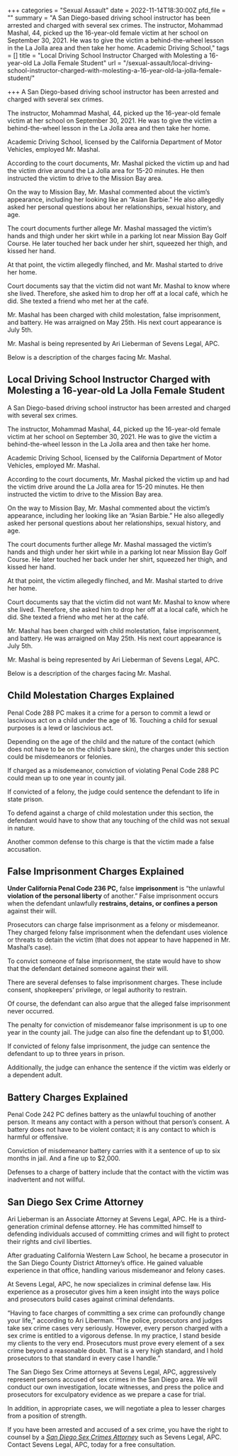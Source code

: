 +++
categories = "Sexual Assault"
date = 2022-11-14T18:30:00Z
pfd_file = ""
summary = "A San Diego-based driving school instructor has been arrested and charged with several sex crimes. The instructor, Mohammad Mashal, 44, picked up the 16-year-old female victim at her school on September 30, 2021. He was to give the victim a behind-the-wheel lesson in the La Jolla area and then take her home. Academic Driving School,"
tags = []
title = "Local Driving School Instructor Charged with Molesting a 16-year-old La Jolla Female Student"
url = "/sexual-assault/local-driving-school-instructor-charged-with-molesting-a-16-year-old-la-jolla-female-student/"

+++
A San Diego-based driving school instructor has been arrested and charged with several sex crimes.

The instructor, Mohammad Mashal, 44, picked up the 16-year-old female victim at her school on September 30, 2021. He was to give the victim a behind-the-wheel lesson in the La Jolla area and then take her home.

Academic Driving School, licensed by the California Department of Motor Vehicles, employed Mr. Mashal.

According to the court documents, Mr. Mashal picked the victim up and had the victim drive around the La Jolla area for 15-20 minutes. He then instructed the victim to drive to the Mission Bay area.

On the way to Mission Bay, Mr. Mashal commented about the victim’s appearance, including her looking like an “Asian Barbie.” He also allegedly asked her personal questions about her relationships, sexual history, and age.

The court documents further allege Mr. Mashal massaged the victim’s hands and thigh under her skirt while in a parking lot near Mission Bay Golf Course. He later touched her back under her shirt, squeezed her thigh, and kissed her hand.

At that point, the victim allegedly flinched, and Mr. Mashal started to drive her home.

Court documents say that the victim did not want Mr. Mashal to know where she lived. Therefore, she asked him to drop her off at a local café, which he did. She texted a friend who met her at the café.

Mr. Mashal has been charged with child molestation, false imprisonment, and battery. He was arraigned on May 25th. His next court appearance is July 5th.

Mr. Mashal is being represented by Ari Lieberman of Sevens Legal, APC.

Below is a description of the charges facing Mr. Mashal.

## Local Driving School Instructor Charged with Molesting a 16-year-old La Jolla Female Student

A San Diego-based driving school instructor has been arrested and charged with several sex crimes.

The instructor, Mohammad Mashal, 44, picked up the 16-year-old female victim at her school on September 30, 2021. He was to give the victim a behind-the-wheel lesson in the La Jolla area and then take her home.

Academic Driving School, licensed by the California Department of Motor Vehicles, employed Mr. Mashal.

According to the court documents, Mr. Mashal picked the victim up and had the victim drive around the La Jolla area for 15-20 minutes. He then instructed the victim to drive to the Mission Bay area.

On the way to Mission Bay, Mr. Mashal commented about the victim’s appearance, including her looking like an “Asian Barbie.” He also allegedly asked her personal questions about her relationships, sexual history, and age.

The court documents further allege Mr. Mashal massaged the victim’s hands and thigh under her skirt while in a parking lot near Mission Bay Golf Course. He later touched her back under her shirt, squeezed her thigh, and kissed her hand.

At that point, the victim allegedly flinched, and Mr. Mashal started to drive her home.

Court documents say that the victim did not want Mr. Mashal to know where she lived. Therefore, she asked him to drop her off at a local café, which he did. She texted a friend who met her at the café.

Mr. Mashal has been charged with child molestation, false imprisonment, and battery. He was arraigned on May 25th. His next court appearance is July 5th.

Mr. Mashal is being represented by Ari Lieberman of Sevens Legal, APC.

Below is a description of the charges facing Mr. Mashal.

## Child Molestation Charges Explained

Penal Code 288 PC makes it a crime for a person to commit a lewd or lascivious act on a child under the age of 16. Touching a child for sexual purposes is a lewd or lascivious act.

Depending on the age of the child and the nature of the contact (which does not have to be on the child’s bare skin), the charges under this section could be misdemeanors or felonies.

If charged as a misdemeanor, conviction of violating Penal Code 288 PC could mean up to one year in county jail.

If convicted of a felony, the judge could sentence the defendant to life in state prison.

To defend against a charge of child molestation under this section, the defendant would have to show that any touching of the child was not sexual in nature.

Another common defense to this charge is that the victim made a false accusation.

## False Imprisonment Charges Explained

**Under California Penal Code 236 PC,** false **imprisonment** is “the unlawful **violation of the personal liberty** of another.” False imprisonment occurs when the defendant unlawfully **restrains, detains, or confines a person** against their will.

Prosecutors can charge false imprisonment as a felony or misdemeanor. They charged felony false imprisonment when the defendant uses violence or threats to detain the victim (that does not appear to have happened in Mr. Mashal’s case).

To convict someone of false imprisonment, the state would have to show that the defendant detained someone against their will.

There are several defenses to false imprisonment charges. These include consent, shopkeepers’ privilege, or legal authority to restrain.

Of course, the defendant can also argue that the alleged false imprisonment never occurred.

The penalty for conviction of misdemeanor false imprisonment is up to one year in the county jail. The judge can also fine the defendant up to $1,000.

If convicted of felony false imprisonment, the judge can sentence the defendant to up to three years in prison.

Additionally, the judge can enhance the sentence if the victim was elderly or a dependent adult.

## Battery Charges Explained

Penal Code 242 PC defines battery as the unlawful touching of another person. It means any contact with a person without that person’s consent. A battery does not have to be violent contact; it is any contact to which is harmful or offensive.

Conviction of misdemeanor battery carries with it a sentence of up to six months in jail. And a fine up to $2,000.

Defenses to a charge of battery include that the contact with the victim was inadvertent and not willful.

## San Diego Sex Crime Attorney

Ari Lieberman is an Associate Attorney at Sevens Legal, APC. He is a third-generation criminal defense attorney. He has committed himself to defending individuals accused of committing crimes and will fight to protect their rights and civil liberties.

After graduating California Western Law School, he became a prosecutor in the San Diego County District Attorney’s office. He gained valuable experience in that office, handling various misdemeanor and felony cases.

At Sevens Legal, APC, he now specializes in criminal defense law. His experience as a prosecutor gives him a keen insight into the ways police and prosecutors build cases against criminal defendants.

“Having to face charges of committing a sex crime can profoundly change your life,” according to Ari Liberman. “The police, prosecutors and judges take sex crime cases very seriously. However, every person charged with a sex crime is entitled to a vigorous defense. In my practice, I stand beside my clients to the very end. Prosecutors must prove every element of a sex crime beyond a reasonable doubt. That is a very high standard, and I hold prosecutors to that standard in every case I handle.”

The San Diego Sex Crime attorneys at Sevens Legal, APC, aggressively represent persons accused of sex crimes in the San Diego area. We will conduct our own investigation, locate witnesses, and press the police and prosecutors for exculpatory evidence as we prepare a case for trial.

In addition, in appropriate cases, we will negotiate a plea to lesser charges from a position of strength.

If you have been arrested and accused of a sex crime, you have the right to counsel by a [_San Diego Sex Crimes Attorney_](https://www.sevenslegal.com/san-diego-sex-crimes-lawyer/) such as Sevens Legal, APC. Contact Sevens Legal, APC, today for a free consultation.